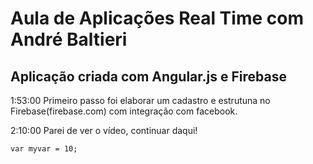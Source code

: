 Aula de Aplicações Real Time com André Baltieri
==================

Aplicação criada com Angular.js e Firebase
------------------

1:53:00
Primeiro passo foi elaborar um cadastro e estrutuna no Firebase(firebase.com) com integração com facebook.

2:10:00 Parei de ver o vídeo, continuar daqui!

```
var myvar = 10;
```